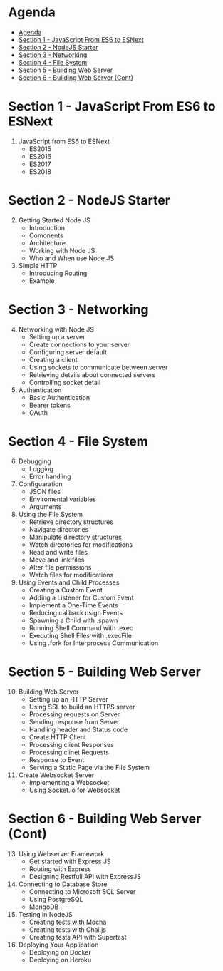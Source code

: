 # Agenda
- [Agenda](#agenda)
- [Section 1 - JavaScript From ES6 to ESNext](#section-1---javascript-from-es6-to-esnext)
- [Section 2 - NodeJS Starter](#section-2---nodejs-starter)
- [Section 3 - Networking](#section-3---networking)
- [Section 4 - File System](#section-4---file-system)
- [Section 5 - Building Web Server](#section-5---building-web-server)
- [Section 6 - Building Web Server (Cont)](#section-6---building-web-server-cont)
# Section 1 - JavaScript From ES6 to ESNext
1. JavaScript from ES6 to ESNext
   - ES2015
   - ES2016
   - ES2017
   - ES2018
# Section 2 - NodeJS Starter
2. Getting Started Node JS
   - Introduction
   - Comonents
   - Architecture
   - Working with Node JS
   - Who and When use Node JS
3. Simple HTTP
   - Introducing Routing
   - Example
# Section 3 - Networking 
4. Networking with Node JS
   - Setting up a server
   - Create connections to your server
   - Configuring server default
   - Creating a client
   - Using sockets to communicate between server
   - Retrieving details about connected servers
   - Controlling socket detail
5. Authentication
   - Basic Authentication
   - Bearer tokens
   - OAuth
# Section 4 - File System
6. Debugging
   - Logging 
   - Error handling
7. Configuaration
   - JSON files
   - Enviromental variables
   - Arguments
8. Using the File System
   - Retrieve directory structures
   - Navigate directories
   - Manipulate directory structures
   - Watch directories for modifications
   - Read and write files
   - Move and link files
   - Alter file permissions
   - Watch files for modifications
9.  Using Events and Child Processes
    - Creating a Custom Event
    - Adding a Listener for Custom Event
    - Implement a One-Time Events
    - Reducing callback usign Events
    - Spawning a Child  with .spawn
    - Running Shell Command with .exec
    - Executing Shell Files with .execFile
    - Using .fork for Interprocess Communication
# Section 5 - Building Web Server
10. Building Web Server
    - Setting up an HTTP Server
    - Using SSL to build an HTTPS server
    - Processing requests on Server
    - Sending response from Server
    - Handling header and Status code
    - Create HTTP Client
    - Processing client Responses
    - Processing clinet Requests
    - Response to Event
    - Serving a Static Page via the File System
12. Create Websocket Server 
    - Implementing a Websocket
    - Using Socket.io for Websocket 
# Section 6 - Building Web Server (Cont)
13. Using Webserver Framework
    - Get started with Express JS
    - Routing with Express
    - Designing Restfull API with ExpressJS
14. Connecting to Database Store
    - Connecting to Microsoft SQL Server
    - Using PostgreSQL
    - MongoDB
15. Testing in NodeJS
    - Creating tests with Mocha
    - Creating tests with Chai.js
    - Creating tests API with Supertest
16. Deploying Your Application
    - Deploying on Docker
    - Deploying on Heroku
